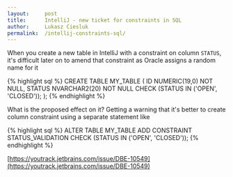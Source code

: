 ```yaml
---
layout:     post
title:      IntelliJ - new ticket for constraints in SQL
author:		Lukasz Ciesluk
permalink:  /intellij-constraints-sql/
---
```


When you create a new table in IntelliJ with a constraint on column `STATUS`, it's difficult later on to amend that constraint as Oracle assigns a random name for it

{% highlight sql %}
CREATE TABLE MY_TABLE (
  ID                  NUMERIC(19,0)      NOT NULL,
  STATUS              NVARCHAR2(20)      NOT NULL CHECK (STATUS IN ('OPEN', 'CLOSED'));
);
{% endhighlight %}

What is the proposed effect on it? Getting a warning that it's better to create column constraint using a separate statement like

{% highlight sql %}
ALTER TABLE MY_TABLE ADD CONSTRAINT STATUS_VALIDATION CHECK (STATUS IN ('OPEN', 'CLOSED'));
{% endhighlight %}

[https://youtrack.jetbrains.com/issue/DBE-10549](https://youtrack.jetbrains.com/issue/DBE-10549)